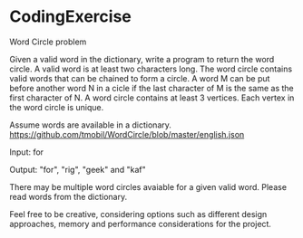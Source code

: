 # CodingExercise
Word Circle problem


Given a valid word in the dictionary, write a program to return the word circle. A valid word is at least two characters long. The word circle contains valid words that can be chained to form a circle. A word M can be put before another word N in a cicle if the last character of M is the same as the first character of N. A word circle contains at least 3 vertices. Each vertex in the word circle is unique.

Assume words are available in a dictionary.
https://github.com/tmobil/WordCircle/blob/master/english.json

Input: for

Output: "for", "rig", "geek" and "kaf"  

There may be multiple word circles avaiable for a given valid word. 
Please read words from the dictionary.

Feel free to be creative, considering options such as different design approaches, memory and performance considerations for the project.      

